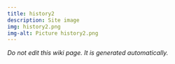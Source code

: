 ```yaml
---
title: history2
description: Site image
img: history2.png
img-alt: Picture history2.png
---
```


_Do not edit this wiki page. It is generated automatically._ 

